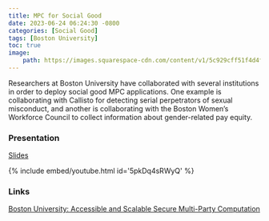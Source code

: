 ```yaml
---
title: MPC for Social Good
date: 2023-06-24 06:24:30 -0800
categories: [Social Good]
tags: [Boston University]
toc: true
image:
    path: https://images.squarespace-cdn.com/content/v1/5c929cff51f4d4fc49ab6f8b/1556651262449-0UV2ZQJBNNKVI1IHT2MM/full+logo.png
---
```


Researchers at Boston University have collaborated with several institutions in order to deploy social good MPC applications. One example is collaborating with Callisto for detecting serial perpetrators of sexual misconduct, and another is collaborating with the Boston Women’s Workforce Council to collect information about gender-related pay equity.

### Presentation

[Slides](https://rwc.iacr.org/2019/slides/lucy.pdf)

{% include embed/youtube.html id='5pkDq4sRWyQ' %}

### Links

[Boston University: Accessible and Scalable Secure Multi-Party Computation](https://multiparty.org/)